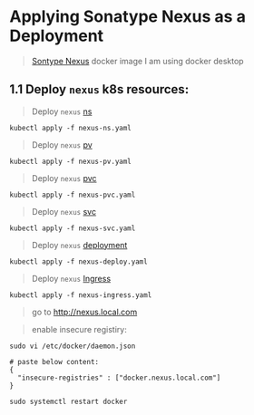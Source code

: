 # Applying Sonatype Nexus as a Deployment

> [Sontype Nexus](https://hub.docker.com/r/sonatype/nexus3/) docker image
> I am using docker desktop


## 1.1 Deploy `nexus` k8s resources:

> Deploy `nexus` [ns](./nexus-ns.yaml)

```
kubectl apply -f nexus-ns.yaml
```

> Deploy `nexus` [pv](./nexus-pv.yaml)

```
kubectl apply -f nexus-pv.yaml
```
> Deploy `nexus` [pvc](./nexus-pvc.yaml)

```
kubectl apply -f nexus-pvc.yaml
```
> Deploy `nexus` [svc](./nexus-svc.yaml)

```
kubectl apply -f nexus-svc.yaml
```
> Deploy `nexus` [deployment](./nexus-deploy.yaml)

```
kubectl apply -f nexus-deploy.yaml
```
> Deploy `nexus` [Ingress](./nexus-ingress.yaml)

```
kubectl apply -f nexus-ingress.yaml
```
> go to http://nexus.local.com



> enable insecure registiry:
```
sudo vi /etc/docker/daemon.json

# paste below content:
{
  "insecure-registries" : ["docker.nexus.local.com"]
}

sudo systemctl restart docker
```
